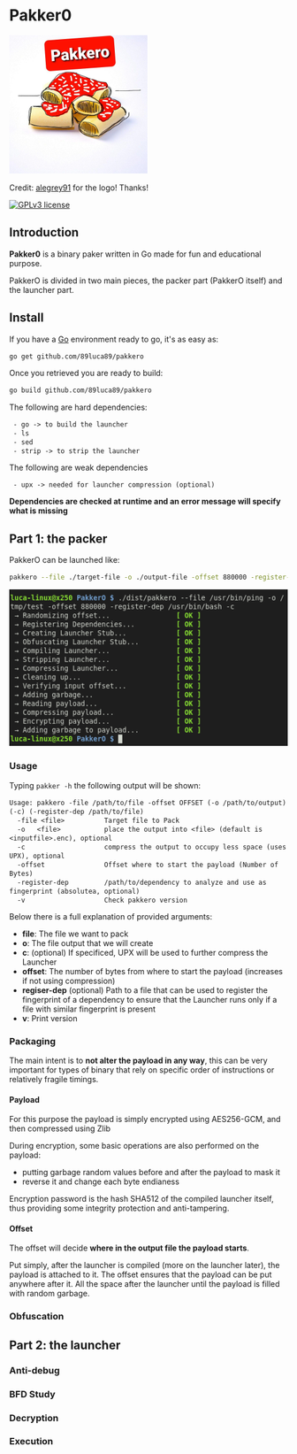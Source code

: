 # Pakker0

<img src="pics/logo.jpg" data-canonical-src="pics/logo.jpg" width="250" height="250" />


Credit: [alegrey91](https://github.com/alegrey91) for the logo! Thanks!

[![GPLv3 license](https://img.shields.io/badge/License-GPLv3-blue.svg)](http://perso.crans.org/besson/LICENSE.html)


## Introduction

**Pakker0** is a binary paker written in Go made for fun and educational purpose.

PakkerO is divided in two main pieces, the packer part (PakkerO itself) and the
launcher part.

## Install


If you have a [Go](https://golang.org/) environment ready to go, it's as easy as:

```bash
go get github.com/89luca89/pakkero
```

Once you retrieved you are ready to build:

```bash
go build github.com/89luca89/pakkero
```

The following are hard dependencies:

```
 - go -> to build the launcher
 - ls
 - sed
 - strip -> to strip the launcher
```

The following are weak dependencies

```
 - upx -> needed for launcher compression (optional)
```

**Dependencies are checked at runtime and an error message will specify what is missing**

## Part 1: the packer

PakkerO can be launched like:

```bash
pakkero --file ./target-file -o ./output-file -offset 880000 -register-dep dependency-file -c
```

![demo](pics/demo.png)


### Usage

Typing `pakker -h` the following output will be shown:

```
Usage: pakkero -file /path/to/file -offset OFFSET (-o /path/to/output) (-c) (-register-dep /path/to/file)
  -file <file>          Target file to Pack
  -o   <file>           place the output into <file> (default is <inputfile>.enc), optional
  -c                    compress the output to occupy less space (uses UPX), optional
  -offset               Offset where to start the payload (Number of Bytes)
  -register-dep         /path/to/dependency to analyze and use as fingerprint (absolutea, optional)
  -v                    Check pakkero version

```

Below there is a full explanation of provided arguments:

* **file**: The file we want to pack
* **o**: The file output that we will create
* **c**: (optional) If specificed, UPX will be used to further compress the Launcher
* **offset**: The number of bytes from where to start the payload (increases if not using compression)
* **regiser-dep** (optional) Path to a file that can be used to register the fingerprint of a dependency to ensure that the Launcher runs only if a file with similar fingerprint is present
* **v**: Print version

### Packaging

The main intent is to **not alter the payload in any way**, this can be very important
for types of binary that rely on specific order of instructions or relatively fragile timings.

#### Payload

For this purpose the payload is simply encrypted using AES256-GCM, and then compressed
using Zlib

During encryption, some basic operations are also performed on the payload:

- putting garbage random values before and after the payload to mask it
- reverse it and change each byte endianess

Encryption password is the hash SHA512 of the compiled launcher itself, thus providing
some integrity protection and anti-tampering.

#### Offset

The offset will decide **where in the output file the payload starts**.

Put simply, after the launcher is compiled (more on the launcher later), the payload is
attached to it. The offset ensures that the payload can be put anywhere after it.
All the space after the launcher until the payload is filled with random garbage.

### Obfuscation

## Part 2: the launcher


### Anti-debug

### BFD Study

### Decryption

### Execution
